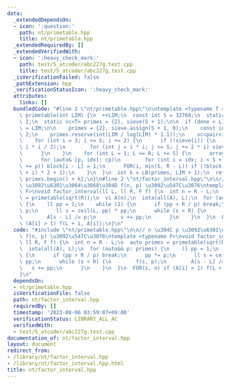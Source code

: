 ```yaml
---
data:
  _extendedDependsOn:
  - icon: ':question:'
    path: nt/primetable.hpp
    title: nt/primetable.hpp
  _extendedRequiredBy: []
  _extendedVerifiedWith:
  - icon: ':heavy_check_mark:'
    path: test/5_atcoder/abc227g.test.cpp
    title: test/5_atcoder/abc227g.test.cpp
  _isVerificationFailed: false
  _pathExtension: hpp
  _verificationStatusIcon: ':heavy_check_mark:'
  attributes:
    links: []
  bundledCode: "#line 2 \"nt/primetable.hpp\"\n\ntemplate <typename T = int>\nvc<T>\
    \ primetable(int LIM) {\n  ++LIM;\n  const int S = 32768;\n  static int done =\
    \ 2;\n  static vc<T> primes = {2}, sieve(S + 1);\n\n  if (done < LIM) {\n    done\
    \ = LIM;\n\n    primes = {2}, sieve.assign(S + 1, 0);\n    const int R = LIM /\
    \ 2;\n    primes.reserve(int(LIM / log(LIM) * 1.1));\n    vc<pair<int, int>> cp;\n\
    \    for (int i = 3; i <= S; i += 2) {\n      if (!sieve[i]) {\n        cp.eb(i,\
    \ i * i / 2);\n        for (int j = i * i; j <= S; j += 2 * i) sieve[j] = 1;\n\
    \      }\n    }\n    for (int L = 1; L <= R; L += S) {\n      array<bool, S> block{};\n\
    \      for (auto& [p, idx]: cp)\n        for (int i = idx; i < S + L; idx = (i\
    \ += p)) block[i - L] = 1;\n      FOR(i, min(S, R - L)) if (!block[i]) primes.eb((L\
    \ + i) * 2 + 1);\n    }\n  }\n  int k = LB(primes, LIM + 1);\n  return {primes.begin(),\
    \ primes.begin() + k};\n}\n#line 2 \"nt/factor_interval.hpp\"\n\n// n \u304C p\
    \ \u3092\u6301\u3064\u3068\u304D f(n, p) \u3092\u547C\u3076\ntemplate <typename\
    \ F>\nvoid factor_interval(ll L, ll R, F f) {\n  int n = R - L;\n  auto primes\
    \ = primetable(sqrt(R));\n  vi A(n);\n  iota(all(A), L);\n  for (auto&& p: primes)\
    \ {\n    ll pp = 1;\n    while (1) {\n      if (pp > R / p) break;\n      pp *=\
    \ p;\n      ll s = ceil(L, pp) * pp;\n      while (s < R) {\n        f(s, p);\n\
    \        A[s - L] /= p;\n        s += pp;\n      }\n    }\n  }\n  FOR(i, n) if\
    \ (A[i] > 1) f(L + i, A[i]);\n}\n"
  code: "#include \"nt/primetable.hpp\"\n\n// n \u304C p \u3092\u6301\u3064\u3068\u304D\
    \ f(n, p) \u3092\u547C\u3076\ntemplate <typename F>\nvoid factor_interval(ll L,\
    \ ll R, F f) {\n  int n = R - L;\n  auto primes = primetable(sqrt(R));\n  vi A(n);\n\
    \  iota(all(A), L);\n  for (auto&& p: primes) {\n    ll pp = 1;\n    while (1)\
    \ {\n      if (pp > R / p) break;\n      pp *= p;\n      ll s = ceil(L, pp) *\
    \ pp;\n      while (s < R) {\n        f(s, p);\n        A[s - L] /= p;\n     \
    \   s += pp;\n      }\n    }\n  }\n  FOR(i, n) if (A[i] > 1) f(L + i, A[i]);\n\
    }\n"
  dependsOn:
  - nt/primetable.hpp
  isVerificationFile: false
  path: nt/factor_interval.hpp
  requiredBy: []
  timestamp: '2023-08-06 03:59:07+09:00'
  verificationStatus: LIBRARY_ALL_AC
  verifiedWith:
  - test/5_atcoder/abc227g.test.cpp
documentation_of: nt/factor_interval.hpp
layout: document
redirect_from:
- /library/nt/factor_interval.hpp
- /library/nt/factor_interval.hpp.html
title: nt/factor_interval.hpp
---
```

